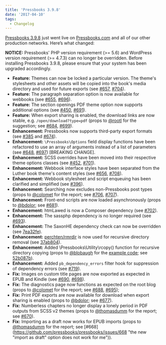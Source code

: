 ```yaml
---
title: 'Pressbooks 3.9.8'
date: '2017-04-10'
tags:
  - Changelog
---
```


[Pressbooks 3.9.8](https://github.com/pressbooks/pressbooks/releases/tag/3.9.8) just went
live on [Pressbooks.com](https://pressbooks.com) and all of our other production networks.
Here’s what changed:

**NOTICE:** Pressbooks' PHP version requirement (>= 5.6) and WordPress version requirement
(>= 4.7.3) can no longer be overridden. Before installing Pressbooks 3.9.8, please ensure
that your system has been upgraded accordingly.

- **Feature:** Themes can now be locked a particular version. The theme's stylesheets and
  other assets will be copied into the book's media directory and used for future exports
  (see [#657](https://github.com/pressbooks/pressbooks/issues/657),
  [#704](https://github.com/pressbooks/pressbooks/pull/704)).
- **Feature:** The paragraph separation option is now available for webbooks (see
  [#655](https://github.com/pressbooks/pressbooks/issues/655),
  [#696](https://github.com/pressbooks/pressbooks/pull/696)).
- **Feature:** The section openings PDF theme option now supports additional options (see
  [#450](https://github.com/pressbooks/pressbooks/issues/450),
  [#691](https://github.com/pressbooks/pressbooks/pull/691)).
- **Feature:** When export sharing is enabled, the download links are now stable, e.g.
  `/open/download?type=pdf` (props to [@rootl](https://github.com/rootl) for the
  suggestion; see
  [#684](https://github.com/pressbooks/pressbooks/issues/684 'Clean download links'),
  [#699](https://github.com/pressbooks/pressbooks/pull/699 'Enable clean download links (fix #684)')).
- **Enhancement:** Pressbooks now supports third-party export formats (see
  [#385](https://github.com/pressbooks/pressbooks/issues/385) and
  [#674](https://github.com/pressbooks/pressbooks/pull/674)).
- **Enhancement:** `\Pressbooks\Options` field display functions have been refactored to
  use an array of arguments instead of a list of parameters (see
  [#648](https://github.com/pressbooks/pressbooks/issues/648 'Refactor option field display functions'),
  [#697](https://github.com/pressbooks/pressbooks/pull/697)) [BREAKING CHANGE].
- **Enhancement:** SCSS overrides have been moved into their respective theme options
  classes (see
  [#452](https://github.com/pressbooks/pressbooks/issues/452 'Move theme option-based overrides into theme options class'),
  [#701](https://github.com/pressbooks/pressbooks/pull/701)).
- **Enhancement:** Webbook interface styles have been separated from the Luther book
  theme's content styles (see [#656](https://github.com/pressbooks/pressbooks/issues/656),
  [#708](https://github.com/pressbooks/pressbooks/pull/708)).
- **Enhancement:** Webbook stylesheet and script enqueuing has been clarified and
  simplified (see [#396](https://github.com/pressbooks/pressbooks/issues/396)).
- **Enhancement:** Searching now excludes non-Pressbooks post types (props to
  [@colomet](https://github.com/colomet) for the report; see
  [#706](https://github.com/pressbooks/pressbooks/issues/706),
  [#707](https://github.com/pressbooks/pressbooks/pull/707)).
- **Enhancement:** Front-end scripts are now loaded asynchronously (props to
  [@bdolor](https://github.com/bdolor); see
  [#681](https://github.com/pressbooks/pressbooks/pull/681)).
- **Enhancement:** htmLawed is now a Composer dependency (see
  [#702](https://github.com/pressbooks/pressbooks/pull/702)).
- **Enhancement:** The sassphp dependency is no longer required (see
  [#693](https://github.com/pressbooks/pressbooks/pull/693)).
- **Enhancement:** The SaxonHE dependency check can now be overridden (see
  [7ea32fe](https://github.com/pressbooks/pressbooks/commit/7ea32fe)).
- **Enhancement:** [perchten/rmrdir](https://packagist.org/packages/perchten/rmrdir) is
  now used for recursive directory removal (see
  [37ab804](https://github.com/pressbooks/pressbooks/commit/37ab804489c580ad1d1121c0a07144f37772c7d0)).
- **Enhancement:** Added \\Pressbooks\\Utility\\rcopy() function for recursive directory
  copying (props to [@blobaugh](https://github.com/blobaugh) for the
  [example code](http://ben.lobaugh.net/blog/864/php-5-recursively-move-or-copy-files);
  see
  [52b087b](https://github.com/pressbooks/pressbooks/commit/52b087b5e2185ea08c6f67c24111ad9ef0ee1fa0)).
- **Enhancement:** Added `pb_dependency_errors` filter hook for suppression of dependency
  errors (see [#719](https://github.com/pressbooks/pressbooks/pull/719)).
- **Fix:** Images on custom title pages are now exported as expected in EPUB and Kindle
  (see [#690](https://github.com/pressbooks/pressbooks/issues/690),
  [#698](https://github.com/pressbooks/pressbooks/pull/698)).
- **Fix:** The diagnostics page now functions as expected on the root blog (props to
  [@colomet](https://github.com/colomet) for the report; see
  [#688](https://github.com/pressbooks/pressbooks/issues/688),
  [#695](https://github.com/pressbooks/pressbooks/pull/695));
- **Fix:** Print PDF exports are now available for download when export sharing is enabled
  (props to [@bdolor](https://github.com/bdolor); see
  [#677](https://github.com/pressbooks/pressbooks/pull/677)).
- **Fix:** Numberless chapters no longer display a lonely period in PDF outputs from SCSS
  v2 themes (props to [@thomasdumm](https://github.com/thomasdumm) for the report; see
  [#670](https://github.com/pressbooks/pressbooks/issues/670)).
- **Fix:** Importing as a draft now works for EPUB imports (props to
  [@thomasdumm](https://github.com/thomasdumm) for the report; see
  [#668](https://github.com/pressbooks/pressbooks/issues/668 "the new "import as draft"
  option does not work for me")).
